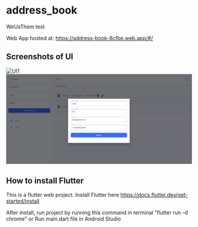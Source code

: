 # address_book

WeUsThem test

Web App hosted at: https://address-book-8cfbe.web.app/#/

## Screenshots of UI

![UI1](https://github.com/chntu/address_book/blob/master/assets/images/UI1.png)
![UI2](https://github.com/chntu/address_book/blob/master/assets/images/UI2.png)

## How to install Flutter

This is a flutter web project. Install Flutter here https://docs.flutter.dev/get-started/install

After install, run project by running this command in terminal "flutter run -d chrome" or Run main.dart file in Android Studio

